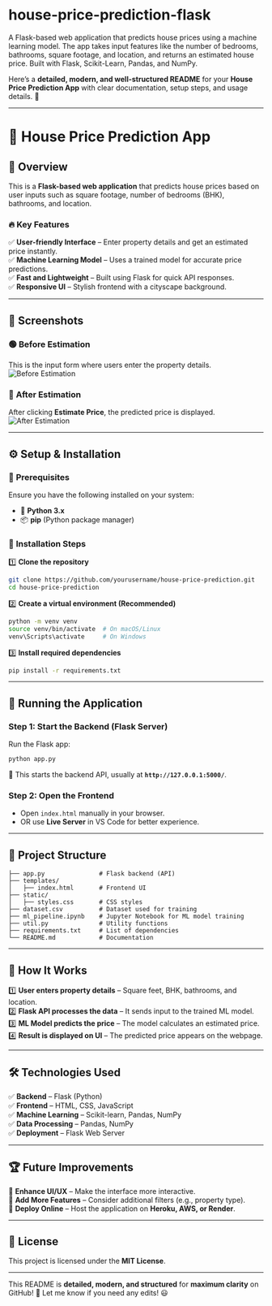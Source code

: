 # house-price-prediction-flask
A Flask-based web application that predicts house prices using a machine learning model. The app takes input features like the number of bedrooms, bathrooms, square footage, and location, and returns an estimated house price. Built with Flask, Scikit-Learn, Pandas, and NumPy.

Here’s a **detailed, modern, and well-structured README** for your **House Price Prediction App** with clear documentation, setup steps, and usage details. 🚀  

---

# 🏡 **House Price Prediction App**  

## 📌 **Overview**  
This is a **Flask-based web application** that predicts house prices based on user inputs such as square footage, number of bedrooms (BHK), bathrooms, and location.  

### 🔥 **Key Features**  
✅ **User-friendly Interface** – Enter property details and get an estimated price instantly.  
✅ **Machine Learning Model** – Uses a trained model for accurate price predictions.  
✅ **Fast and Lightweight** – Built using Flask for quick API responses.  
✅ **Responsive UI** – Stylish frontend with a cityscape background.  

---

## 📸 **Screenshots**  

### 🟢 **Before Estimation**  
This is the input form where users enter the property details.  
![Before Estimation](C_Before%20Estimation.png)  

### 🔵 **After Estimation**  
After clicking **Estimate Price**, the predicted price is displayed.  
![After Estimation](C_After%20Estimation.PNG)  

---

## ⚙ **Setup & Installation**  

### 📌 **Prerequisites**  
Ensure you have the following installed on your system:  
- 🐍 **Python 3.x**  
- 📦 **pip** (Python package manager)  

### 🔧 **Installation Steps**  

1️⃣ **Clone the repository**  
   ```bash
   git clone https://github.com/yourusername/house-price-prediction.git
   cd house-price-prediction
   ```  

2️⃣ **Create a virtual environment (Recommended)**  
   ```bash
   python -m venv venv
   source venv/bin/activate  # On macOS/Linux
   venv\Scripts\activate     # On Windows
   ```  

3️⃣ **Install required dependencies**  
   ```bash
   pip install -r requirements.txt
   ```  

---

## 🚀 **Running the Application**  

### **Step 1: Start the Backend (Flask Server)**  
Run the Flask app:  
```bash
python app.py
```  
🔹 This starts the backend API, usually at **`http://127.0.0.1:5000/`**.  

### **Step 2: Open the Frontend**  
- Open `index.html` manually in your browser.  
- OR use **Live Server** in VS Code for better experience.  

---

## 📂 **Project Structure**  
```
├── app.py               # Flask backend (API)
├── templates/
│   ├── index.html       # Frontend UI
├── static/
│   ├── styles.css       # CSS styles
├── dataset.csv          # Dataset used for training
├── ml_pipeline.ipynb    # Jupyter Notebook for ML model training
├── util.py              # Utility functions
├── requirements.txt     # List of dependencies
└── README.md            # Documentation
```

---

## 🎯 **How It Works**  

1️⃣ **User enters property details** – Square feet, BHK, bathrooms, and location.  
2️⃣ **Flask API processes the data** – It sends input to the trained ML model.  
3️⃣ **ML Model predicts the price** – The model calculates an estimated price.  
4️⃣ **Result is displayed on UI** – The predicted price appears on the webpage.  

---

## 🛠 **Technologies Used**  

✅ **Backend** – Flask (Python)  
✅ **Frontend** – HTML, CSS, JavaScript  
✅ **Machine Learning** – Scikit-learn, Pandas, NumPy  
✅ **Data Processing** – Pandas, NumPy  
✅ **Deployment** – Flask Web Server  

---

## 🏆 **Future Improvements**  

🔹 **Enhance UI/UX** – Make the interface more interactive.  
🔹 **Add More Features** – Consider additional filters (e.g., property type).  
🔹 **Deploy Online** – Host the application on **Heroku, AWS, or Render**.  

---

## 📜 **License**  
This project is licensed under the **MIT License**.  

---

This README is **detailed, modern, and structured** for **maximum clarity** on GitHub! 🚀 Let me know if you need any edits! 😃